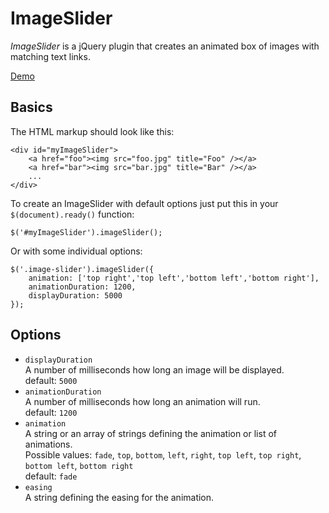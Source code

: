 # ImageSlider

*ImageSlider* is a jQuery plugin that creates an animated box of images with matching text links.

[Demo](http://simbo.de/files/imageslider "Image Slider Demo")

## Basics

The HTML markup should look like this:
 
```
<div id="myImageSlider">
	<a href="foo"><img src="foo.jpg" title="Foo" /></a>
	<a href="bar"><img src="bar.jpg" title="Bar" /></a>
	...
</div>
```

To create an ImageSlider with default options just put this in your `$(document).ready()` function:

```
$('#myImageSlider').imageSlider();
```

Or with some individual options:

```
$('.image-slider').imageSlider({
	animation: ['top right','top left','bottom left','bottom right'],
	animationDuration: 1200,
	displayDuration: 5000
});
```

## Options

* `displayDuration`  
	A number of milliseconds how long an image will be displayed.  
	default: `5000`
* `animationDuration`  
	A number of milliseconds how long an animation will run.  
	default: `1200`
* `animation`  
	A string or an array of strings defining the animation or list of animations.  
	Possible values: `fade`, `top`, `bottom`, `left`, `right`, `top left`, `top right`, `bottom left`, `bottom right`  
	default: `fade`
* `easing`  
	A string defining the easing for the animation.